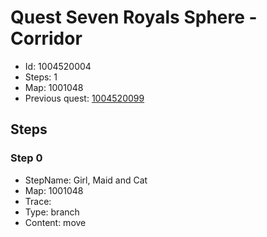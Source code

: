 # Quest Seven Royals Sphere - Corridor

- Id: 1004520004
- Steps: 1
- Map: 1001048
- Previous quest: [1004520099](1004520099.md)

## Steps

### Step 0
- StepName:  Girl, Maid and Cat
- Map:  1001048
- Trace:  
- Type:  branch
- Content:  move


